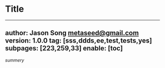 # Title
---
author: Jason Song <metaseed@gmail.com>
version: 1.0.0
tag: [sss,ddds,ee,test,tests,yes]
subpages: [223,259,33]
enable: [toc]
---
*summery*
![]()![]()